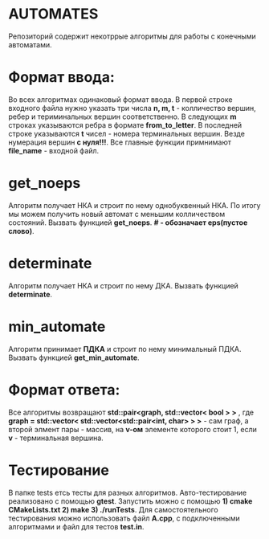 # AUTOMATES

Репозиторий содержит некотррые алгоритмы для работы с конечными автоматами.

# Формат ввода:
Во всех алгоритмах одинаковый формат ввода. В первой строке входного файла нужно указать три числа **n, m, t** - колличество вершин, ребер и териминальных вершин соответственно. В следующих **m** строках указываются ребра в формате **from_to_letter**. В последней строке указываются **t** чисел - номера терминальных вершин. Везде нумерация вершин **с нуля!!!**. Все главные функции примнимают **file_name** - входной файл.

# get_noeps

Алгоритм получает НКА и строит по нему однобуквенный НКА. По итогу мы можем получить новый автомат с меньшим колличеством состояний. Вызвать функцией 
**get_noeps**. **# - обозначает eps(пустое слово)**.

# determinate 

Алгоритм получает НКА и строит по нему ДКА. Вызвать функцией **determinate**.

# min_automate

Алгоритм принимает **ПДКА** и строит по нему минимальный ПДКА. Вызвать функцией **get_min_automate**. 

# Формат ответа:

Все алгоритмы возвращают __std::pair<graph, std::vector< bool > >__ , где __graph = std::vector< std::vector<std::pair<int, char> > >__ - сам граф, а второй элмент пары - массив, на **v-ом** элементе которого стоит 1, если **v** - терминальная вершина. 

# Тестирование 

В папке tests етсь тесты для разных алгоритмов. Авто-тестирование реализовано с помощью **gtest**. Запустить можно с помощью **1) cmake CMakeLists.txt 
2) make 3) ./runTests**. Для самостоятельного тестирования можно использовать файл **A.cpp**, с подключенными алгоритмами и файл для тестов **test.in**.
